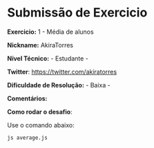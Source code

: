 # Submissão de Exercicio

**Exercicio:** 1 - Média de alunos

**Nickname:** AkiraTorres

**Nível Técnico:** - Estudante -

**Twitter**: https://twitter.com/akiratorres

**Dificuldade de Resolução:** - Baixa -

**Comentários:**

**Como rodar o desafio**:

Use o comando abaixo:

```bash
js average.js
```
